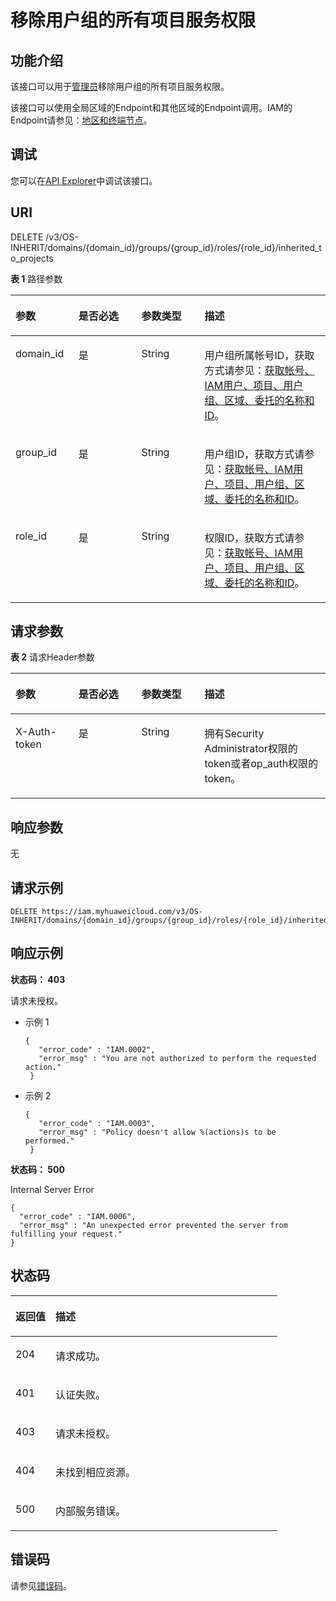 # 移除用户组的所有项目服务权限<a name="iam_10_0013"></a>

## 功能介绍<a name="section26355555012"></a>

该接口可以用于[管理员](https://support.huaweicloud.com/usermanual-iam/iam_01_0001.html)移除用户组的所有项目服务权限。

该接口可以使用全局区域的Endpoint和其他区域的Endpoint调用。IAM的Endpoint请参见：[地区和终端节点](https://developer.huaweicloud.com/endpoint?IAM)。

## 调试<a name="section1463575185019"></a>

您可以在[API Explorer](https://apiexplorer.developer.huaweicloud.com/apiexplorer/doc?product=IAM&api=DeleteDomainGroupInheritedRole)中调试该接口。

## URI<a name="section1863513514503"></a>

DELETE /v3/OS-INHERIT/domains/\{domain\_id\}/groups/\{group\_id\}/roles/\{role\_id\}/inherited\_to\_projects

**表 1**  路径参数

<a name="table206362585011"></a>
<table><thead align="left"><tr id="row56794515018"><th class="cellrowborder" valign="top" width="20%" id="mcps1.2.5.1.1"><p id="p367917575018"><a name="p367917575018"></a><a name="p367917575018"></a>参数</p>
</th>
<th class="cellrowborder" valign="top" width="20%" id="mcps1.2.5.1.2"><p id="p1067975145017"><a name="p1067975145017"></a><a name="p1067975145017"></a>是否必选</p>
</th>
<th class="cellrowborder" valign="top" width="20%" id="mcps1.2.5.1.3"><p id="p66793525020"><a name="p66793525020"></a><a name="p66793525020"></a>参数类型</p>
</th>
<th class="cellrowborder" valign="top" width="40%" id="mcps1.2.5.1.4"><p id="p26791575012"><a name="p26791575012"></a><a name="p26791575012"></a>描述</p>
</th>
</tr>
</thead>
<tbody><tr id="row167916514500"><td class="cellrowborder" valign="top" width="20%" headers="mcps1.2.5.1.1 "><p id="p8679853504"><a name="p8679853504"></a><a name="p8679853504"></a>domain_id</p>
</td>
<td class="cellrowborder" valign="top" width="20%" headers="mcps1.2.5.1.2 "><p id="p06797513501"><a name="p06797513501"></a><a name="p06797513501"></a>是</p>
</td>
<td class="cellrowborder" valign="top" width="20%" headers="mcps1.2.5.1.3 "><p id="p1667918555016"><a name="p1667918555016"></a><a name="p1667918555016"></a>String</p>
</td>
<td class="cellrowborder" valign="top" width="40%" headers="mcps1.2.5.1.4 "><p id="p167935105015"><a name="p167935105015"></a><a name="p167935105015"></a>用户组所属帐号ID，获取方式请参见：<a href="获取帐号-IAM用户-项目-用户组-区域-委托的名称和ID.md">获取帐号、IAM用户、项目、用户组、区域、委托的名称和ID</a>。</p>
</td>
</tr>
<tr id="row1679959505"><td class="cellrowborder" valign="top" width="20%" headers="mcps1.2.5.1.1 "><p id="p186794545020"><a name="p186794545020"></a><a name="p186794545020"></a>group_id</p>
</td>
<td class="cellrowborder" valign="top" width="20%" headers="mcps1.2.5.1.2 "><p id="p18679165115015"><a name="p18679165115015"></a><a name="p18679165115015"></a>是</p>
</td>
<td class="cellrowborder" valign="top" width="20%" headers="mcps1.2.5.1.3 "><p id="p3679145105016"><a name="p3679145105016"></a><a name="p3679145105016"></a>String</p>
</td>
<td class="cellrowborder" valign="top" width="40%" headers="mcps1.2.5.1.4 "><p id="p1067910535012"><a name="p1067910535012"></a><a name="p1067910535012"></a>用户组ID，获取方式请参见：<a href="获取帐号-IAM用户-项目-用户组-区域-委托的名称和ID.md">获取帐号、IAM用户、项目、用户组、区域、委托的名称和ID</a>。</p>
</td>
</tr>
<tr id="row1679195185014"><td class="cellrowborder" valign="top" width="20%" headers="mcps1.2.5.1.1 "><p id="p36794518503"><a name="p36794518503"></a><a name="p36794518503"></a>role_id</p>
</td>
<td class="cellrowborder" valign="top" width="20%" headers="mcps1.2.5.1.2 "><p id="p767911514503"><a name="p767911514503"></a><a name="p767911514503"></a>是</p>
</td>
<td class="cellrowborder" valign="top" width="20%" headers="mcps1.2.5.1.3 "><p id="p4679554506"><a name="p4679554506"></a><a name="p4679554506"></a>String</p>
</td>
<td class="cellrowborder" valign="top" width="40%" headers="mcps1.2.5.1.4 "><p id="p967911535018"><a name="p967911535018"></a><a name="p967911535018"></a>权限ID，获取方式请参见：<a href="获取帐号-IAM用户-项目-用户组-区域-委托的名称和ID.md">获取帐号、IAM用户、项目、用户组、区域、委托的名称和ID</a>。</p>
</td>
</tr>
</tbody>
</table>

## 请求参数<a name="section464211595014"></a>

**表 2**  请求Header参数

<a name="table2642135145020"></a>
<table><thead align="left"><tr id="row068011518506"><th class="cellrowborder" valign="top" width="20%" id="mcps1.2.5.1.1"><p id="p176806505017"><a name="p176806505017"></a><a name="p176806505017"></a>参数</p>
</th>
<th class="cellrowborder" valign="top" width="20%" id="mcps1.2.5.1.2"><p id="p468012510501"><a name="p468012510501"></a><a name="p468012510501"></a>是否必选</p>
</th>
<th class="cellrowborder" valign="top" width="20%" id="mcps1.2.5.1.3"><p id="p18680185125018"><a name="p18680185125018"></a><a name="p18680185125018"></a>参数类型</p>
</th>
<th class="cellrowborder" valign="top" width="40%" id="mcps1.2.5.1.4"><p id="p10680165125016"><a name="p10680165125016"></a><a name="p10680165125016"></a>描述</p>
</th>
</tr>
</thead>
<tbody><tr id="row186805518505"><td class="cellrowborder" valign="top" width="20%" headers="mcps1.2.5.1.1 "><p id="p156801951503"><a name="p156801951503"></a><a name="p156801951503"></a>X-Auth-token</p>
</td>
<td class="cellrowborder" valign="top" width="20%" headers="mcps1.2.5.1.2 "><p id="p668010565016"><a name="p668010565016"></a><a name="p668010565016"></a>是</p>
</td>
<td class="cellrowborder" valign="top" width="20%" headers="mcps1.2.5.1.3 "><p id="p7680165135014"><a name="p7680165135014"></a><a name="p7680165135014"></a>String</p>
</td>
<td class="cellrowborder" valign="top" width="40%" headers="mcps1.2.5.1.4 "><p id="p1646215138496"><a name="p1646215138496"></a><a name="p1646215138496"></a>拥有Security Administrator权限的token或者op_auth权限的token。</p>
</td>
</tr>
</tbody>
</table>

## 响应参数<a name="section1164585125015"></a>

无

## 请求示例<a name="section1764565185012"></a>

```
DELETE https://iam.myhuaweicloud.com/v3/OS-INHERIT/domains/{domain_id}/groups/{group_id}/roles/{role_id}/inherited_to_projects
```

## 响应示例<a name="section14646165115012"></a>

**状态码： 403**

请求未授权。

-   示例 1

    ```
    { 
       "error_code" : "IAM.0002", 
       "error_msg" : "You are not authorized to perform the requested action." 
     }
    ```

-   示例 2

    ```
    { 
       "error_code" : "IAM.0003", 
       "error_msg" : "Policy doesn't allow %(actions)s to be performed." 
     }
    ```


**状态码： 500**

Internal Server Error

```
{ 
  "error_code" : "IAM.0006", 
  "error_msg" : "An unexpected error prevented the server from fulfilling your request." 
}
```

## 状态码<a name="section13646105155013"></a>

<a name="zh-cn_topic_0222037475_table279"></a>
<table><thead align="left"><tr id="zh-cn_topic_0222037475_row9421428133316"><th class="cellrowborder" valign="top" width="15%" id="mcps1.1.3.1.1"><p id="zh-cn_topic_0222037475_p14313282335"><a name="zh-cn_topic_0222037475_p14313282335"></a><a name="zh-cn_topic_0222037475_p14313282335"></a>返回值</p>
</th>
<th class="cellrowborder" valign="top" width="85%" id="mcps1.1.3.1.2"><p id="zh-cn_topic_0222037475_p1431628163312"><a name="zh-cn_topic_0222037475_p1431628163312"></a><a name="zh-cn_topic_0222037475_p1431628163312"></a>描述</p>
</th>
</tr>
</thead>
<tbody><tr id="zh-cn_topic_0222037475_row1242182817338"><td class="cellrowborder" valign="top" width="15%" headers="mcps1.1.3.1.1 "><p id="p175185415513"><a name="p175185415513"></a><a name="p175185415513"></a>204</p>
</td>
<td class="cellrowborder" valign="top" width="85%" headers="mcps1.1.3.1.2 "><p id="p18518541356"><a name="p18518541356"></a><a name="p18518541356"></a>请求成功。</p>
</td>
</tr>
<tr id="row14905133612289"><td class="cellrowborder" valign="top" width="15%" headers="mcps1.1.3.1.1 "><p id="p20905123692820"><a name="p20905123692820"></a><a name="p20905123692820"></a>401</p>
</td>
<td class="cellrowborder" valign="top" width="85%" headers="mcps1.1.3.1.2 "><p id="p12905153616283"><a name="p12905153616283"></a><a name="p12905153616283"></a>认证失败。</p>
</td>
</tr>
<tr id="zh-cn_topic_0222037475_row442112843313"><td class="cellrowborder" valign="top" width="15%" headers="mcps1.1.3.1.1 "><p id="p351816411454"><a name="p351816411454"></a><a name="p351816411454"></a>403</p>
</td>
<td class="cellrowborder" valign="top" width="85%" headers="mcps1.1.3.1.2 "><p id="p1051834111518"><a name="p1051834111518"></a><a name="p1051834111518"></a>请求未授权。</p>
</td>
</tr>
<tr id="row43927400281"><td class="cellrowborder" valign="top" width="15%" headers="mcps1.1.3.1.1 "><p id="p1239204010289"><a name="p1239204010289"></a><a name="p1239204010289"></a>404</p>
</td>
<td class="cellrowborder" valign="top" width="85%" headers="mcps1.1.3.1.2 "><p id="p4392540132812"><a name="p4392540132812"></a><a name="p4392540132812"></a>未找到相应资源。</p>
</td>
</tr>
<tr id="zh-cn_topic_0222037475_row54272833315"><td class="cellrowborder" valign="top" width="15%" headers="mcps1.1.3.1.1 "><p id="p951816413513"><a name="p951816413513"></a><a name="p951816413513"></a>500</p>
</td>
<td class="cellrowborder" valign="top" width="85%" headers="mcps1.1.3.1.2 "><p id="p151874120512"><a name="p151874120512"></a><a name="p151874120512"></a>内部服务错误。</p>
</td>
</tr>
</tbody>
</table>

## 错误码<a name="section564885115010"></a>

请参见[错误码](错误码.md)。

